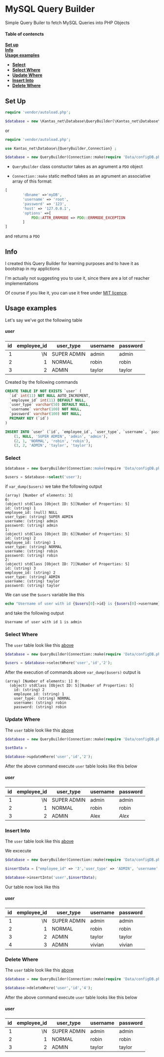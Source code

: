 # MySQL Query Builder

Simple Query Builer to fetch MySQL Queries into PHP Objects

#### Table of contencts
**[Set up](#set-up)**  
**[Info](#info)**  
**[Usage examples](#usage-expamples)**
- **[Select](#select)**
- **[Select Where](#select-where)**
- **[Update Where](#update-where)**
- **[Insert Into](#insert-into)**
- **[Delete Where](#delete-where)**

<a name="set-up"></a>
## Set Up

```php
require 'vendor/autoload.php';

$database = new \Kantas_net\Database\QueryBuilder(\Kantas_net\Database\Connection::make(require 'Data/configDB.php'));
```

or

```php
require 'vendor/autoload.php';

use Kantas_net\Database\{QueryBuilder,Connection} ;

$database = new QueryBuilder(Connection::make(require 'Data/configDB.php'));
```

- `QueryBuilder` class constuctor takes as an agrument a `PDO` object

- `Connection::make` static method takes as an agrument an associative array of this format:
```php
[
        'dbname' =>'myDB',
        'username' => 'root',
        'password' => '123',
        'host' => '127.0.0.1',
        'options' =>[
            PDO::ATTR_ERRMODE => PDO::ERRMODE_EXCEPTION
        ]
]
```
and returns a `PDO`

<a name="info"></a>
## Info

I created this Query Builder for learning purposes and to have it as bootstrap in my applictions

I'm actually not suggesting you to use it, since there are a lot of reacher implementations

Of course if you like it, you can use it free under [MIT licence](LICENCE.txt).

<a name="usage-expamples"></a>
## Usage examples

Let's say we've got the following table

<a name="user-table"></a>
##### user
| id | employee_id | user_type | username | password | 
| -: | -: | - | - | - | 
| 1 | \N | SUPER ADMIN | admin | admin | 
| 2 | 1 | NORMAL | robin | robin | 
| 3 | 2 | ADMIN | taylor | taylor |

Created by the following commands
```sql
CREATE TABLE IF NOT EXISTS `user` (
  `id` int(11) NOT NULL AUTO_INCREMENT,
  `employee_id` int(11) DEFAULT NULL,
  `user_type` varchar(50) DEFAULT NULL,
  `username` varchar(100) NOT NULL,
  `password` varchar(100) NOT NULL,
  PRIMARY KEY (`id`)
)

INSERT INTO `user` (`id`, `employee_id`, `user_type`, `username`, `password`) VALUES
	(1, NULL, 'SUPER ADMIN', 'admin', 'admin'),
	(2, 1, 'NORMAL', 'robin', 'robin'),
	(3, 2, 'ADMIN', 'taylor', 'taylor');
```
<a name="select"></a>
### Select 

```sql
$database = new QueryBuilder(Connection::make(require 'Data/configDB.php'));

$users = $database->select('user');
```

if `var_dump($users)` we take the following output

```
(array) [Number of elements: 3]
0: 
(object) stdClass [Object ID: 5][Number of Properties: 5]
id: (string) 1
employee_id: (null) NULL
user_type: (string) SUPER ADMIN
username: (string) admin
password: (string) admin
1: 
(object) stdClass [Object ID: 6][Number of Properties: 5]
id: (string) 2
employee_id: (string) 1
user_type: (string) NORMAL
username: (string) robin
password: (string) robin
2: 
(object) stdClass [Object ID: 7][Number of Properties: 5]
id: (string) 3
employee_id: (string) 2
user_type: (string) ADMIN
username: (string) taylor
password: (string) taylor
```

We can use the `$users` variable like this

```php
echo "Username of user with id {$users[0]->id} is {$users[0]->username}" ;
```

and take the following output

```
Username of user with id 1 is admin
```

<a name="select-where"></a>
### Select Where

The `user` table look like this [above](#user-table)

```php
$database = new QueryBuilder(Connection::make(require 'Data/configDB.php'));

$users = $database->selectWhere('user','id','2');
```

After the execution of commands above `var_dump($users)` output is

```
(array) [Number of elements: 1] 0: 
  (object) stdClass [Object ID: 5][Number of Properties: 5]
    id: (string) 2
    employee_id: (string) 1
    user_type: (string) NORMAL
    username: (string) robin
    password: (string) robin
```

<a name="update-where"></a>
### Update Where

The `user` table look like this [above](#user-table)

```php
$database = new QueryBuilder(Connection::make(require 'Data/configDB.php'));

$setData = 

$database->updateWhere('user','id','2');
```

After the above command execute `user` table looks like this below

##### user
| id | employee_id | user_type | username | password | 
| -: | -: | - | - | - | 
| 1 | \N | SUPER ADMIN | admin | admin | 
| 2 | 1 | NORMAL | robin | robin | 
| 3 | 2 | ADMIN | Alex | $Alex$ | 

<a name="insert-into"></a>
### Insert Into

 The `user` table look like this [above](#user-table)

 We excecute

 ```php
$database = new QueryBuilder(Connection::make(require 'Data/configDB.php'));

$insertData = ["employee_id" => '3','user_type' => 'ADMIN', 'username' => 'vivian', 'password' => 'vivian'];

$database->insertInto('user',$insertData);
 ```

Our table now look like this

<a name="user-table-1"></a>
##### user
| id | employee_id | user_type | username | password | 
| -: | -: | - | - | - | 
| 1 | \N | SUPER ADMIN | admin | admin | 
| 2 | 1 | NORMAL | robin | robin | 
| 3 | 2 | ADMIN | taylor | taylor | 
| 4 | 3 | ADMIN | vivian | vivian | 

<a name="delete-where"></a>
### Delete Where

The `user` table look like this [above](#user-table-1)

```php
$database = new QueryBuilder(Connection::make(require 'Data/configDB.php'));

$database->deleteWhere('user','id','4');
```

After the above command execute `user` table looks like this below

##### user
| id | employee_id | user_type | username | password | 
| -: | -: | - | - | - | 
| 1 | \N | SUPER ADMIN | admin | admin | 
| 2 | 1 | NORMAL | robin | robin | 
| 3 | 2 | ADMIN | taylor | taylor | 